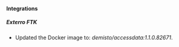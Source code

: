 #### Integrations
##### Exterro FTK
- Updated the Docker image to: *demisto/accessdata:1.1.0.82671*.
